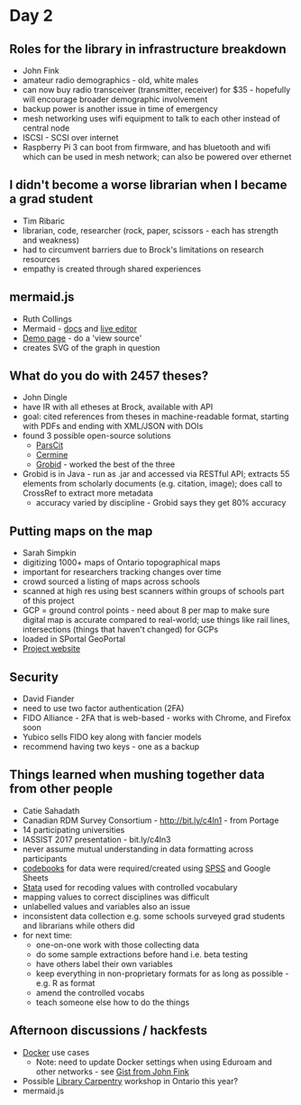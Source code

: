 # Day 2

## Roles for the library in infrastructure breakdown

- John Fink
- amateur radio demographics - old, white males
- can now buy radio transceiver (transmitter, receiver) for $35 - hopefully will encourage broader demographic involvement
- backup power is another issue in time of emergency
- mesh networking uses wifi equipment to talk to each other instead of central node
- ISCSI - SCSI over internet
- Raspberry Pi 3 can boot from firmware, and has bluetooth and wifi which can be used in mesh network; can also be powered over ethernet


## I didn't become a worse librarian when I became a grad student

- Tim Ribaric
- librarian, code, researcher (rock, paper, scissors - each has strength and weakness)
- had to circumvent barriers due to Brock's limitations on research resources 
- empathy is created through shared experiences


## mermaid.js

- Ruth Collings
- Mermaid - [docs](https://knsv.github.io/mermaid/#mermaid) and [live editor](https://knsv.github.io/mermaid/live_editor)
- [Demo page](http://ruthcollings.ca/mermaid.html) - do a 'view source'
- creates SVG of the graph in question


## What do you do with 2457 theses?

- John Dingle
- have IR with all etheses at Brock, available with API
- goal: cited references from theses in machine-readable format, starting with PDFs and ending with XML/JSON with DOIs
- found 3 possible open-source solutions
  - [ParsCit](https://github.com/knmnyn/ParsCit)
  - [Cermine](https://github.com/CeON/CERMINE)
  - [Grobid](https://github.com/kermitt2/grobid) - worked the best of the three
- Grobid is in Java - run as .jar and accessed via RESTful API; extracts 55 elements from scholarly documents (e.g. citation, image); does call to CrossRef to extract more metadata
  - accuracy varied by discipline - Grobid says they get 80% accuracy


## Putting maps on the map

- Sarah Simpkin         
- digitizing 1000+ maps of Ontario topographical maps
- important for researchers tracking changes over time
- crowd sourced a listing of maps across schools
- scanned at high res using best scanners within groups of schools part of this project
- GCP = ground control points - need about 8 per map to make sure digital map is accurate compared to real-world; use things like rail lines, intersections (things that haven't changed) for GCPs
- loaded in SPortal GeoPortal
- [Project website](http://ocul.on.ca/topomaps/)


## Security

- David Fiander
- need to use two factor authentication (2FA)
- FIDO Alliance - 2FA that is web-based - works with Chrome, and Firefox soon
- Yubico sells FIDO key along with fancier models
- recommend having two keys - one as a backup


## Things learned when mushing together data from other people

- Catie Sahadath
- Canadian RDM Survey Consortium - http://bit.ly/c4ln1 - from Portage
- 14 participating universities
- IASSIST 2017 presentation - bit.ly/c4ln3
- never assume mutual understanding in data formatting across participants
- [codebooks](http://www.icpsr.umich.edu/icpsrweb/NAHDAP/support/faqs/2006/01/what-is-codebook) for data were required/created using [SPSS](https://en.wikipedia.org/wiki/SPSS) and Google Sheets
- [Stata](http://www.stata.com/) used for recoding values with controlled vocabulary
- mapping values to correct disciplines was difficult
- unlabelled values and variables also an issue
- inconsistent data collection e.g. some schools surveyed grad students and librarians while others did
- for next time:
  - one-on-one work with those collecting data
  - do some sample extractions before hand i.e. beta testing
  - have others label their own variables
  - keep everything in non-proprietary formats for as long as possible - e.g. R as format
  - amend the controlled vocabs
  - teach someone else how to do the things


## Afternoon discussions / hackfests

- [Docker](https://www.docker.com) use cases
  - Note: need to update Docker settings when using Eduroam and other networks - see [Gist from John Fink](https://gist.github.com/jbfink/e4eea501f10d1b745e811d95bcf9584e)
- Possible [Library Carpentry](https://librarycarpentry.github.io/) workshop in Ontario this year?
- mermaid.js
